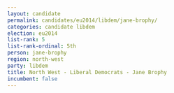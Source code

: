 ```yaml
---
layout: candidate
permalink: candidates/eu2014/libdem/jane-brophy/
categories: candidate libdem
election: eu2014
list-rank: 5
list-rank-ordinal: 5th
person: jane-brophy
region: north-west
party: libdem
title: North West - Liberal Democrats - Jane Brophy
incumbent: false
---
```

